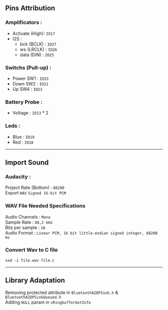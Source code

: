 ## Pins Attribution
### Amplificators :
- Activate (High): `IO17`
- I2S :
  - bck (BCLK) : `IO27`
  - ws (LRCLK) : `IO26`
  - data (DIN) : `IO25`

### Switchs (Pull-up) :
 - Power SW1 : `IO33`
 - Down SW2  : `IO22`
 - Up SW4    : `IO23`

### Battery Probe :
- Voltage : `IO13` * 2

### Leds :
 - Blue : `IO19`
 - Red  : `IO18`
---

## Import Sound

### Audacity :

Project Rate (Bottom) : `88200`  
Export `WAV` `Signed 16-bit PCM`

### WAV File Needed Specifications

Audio Channels : `Mono`  
Sample Rate : `88,2 kHz`  
Bits per sample : `16`  
Audio Format : `Linear PCM, 16 bit little-endian signed integer, 88200 Hz`

### Convert Wav to C file

```shell
xxd -i file.wav file.c
```
---
## Library Adaptation

Removing protected attribute in `BluetoothA2DPSink.h` & `BluetoothA2DPSinkQueued.h`  
Adding `NULL` param in `vRingbufferGetInfo`